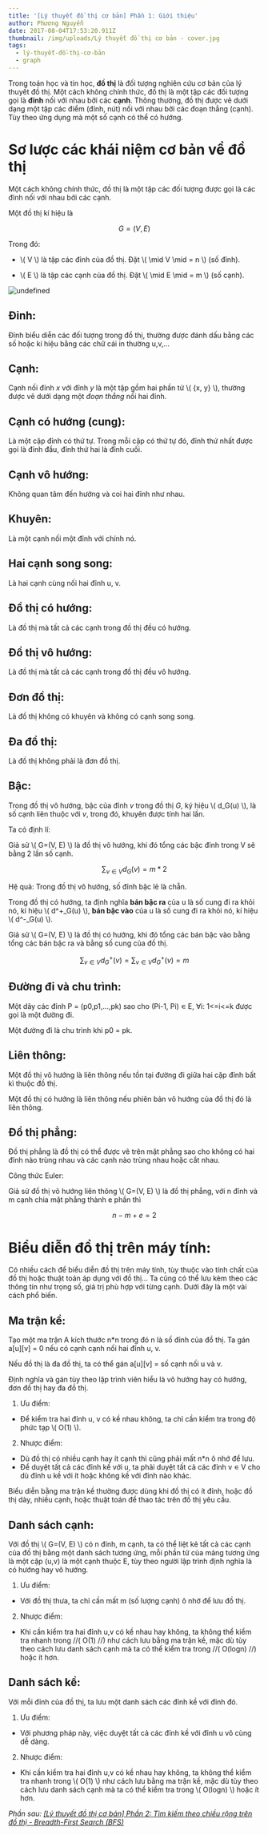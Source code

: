 ```yaml
---
title: '[Lý thuyết đồ thị cơ bản] Phần 1: Giới thiệu'
author: Phương Nguyễn
date: 2017-08-04T17:53:20.911Z
thumbnail: /img/uploads/Lý thuyết đồ thị cơ bản - cover.jpg
tags:
  - lý-thuyết-đồ-thị-cơ-bản
  - graph
---
```

Trong toán học và tin học, **đồ thị** là đối tượng nghiên cứu cơ bản của lý thuyết đồ thị. Một cách không chính thức, đồ thị là một tập các đối tượng gọi là **đỉnh** nối với nhau bởi các **cạnh**. Thông thường, đồ thị được vẽ dưới dạng một tập các điểm (đỉnh, nút) nối với nhau bởi các đoạn thẳng (cạnh). Tùy theo ứng dụng mà một số cạnh có thể có hướng.

# Sơ lược các khái niệm cơ bản về đồ thị

Một cách không chính thức, đồ thị là một tập các đối tượng được gọi là các đỉnh nối với nhau bởi các cạnh.

Một đồ thị kí hiệu là

$$ G=(V, E) $$

Trong đó:

* \\( V \\) là tập các đỉnh của đồ thị. Đặt \\( \mid V \mid = n \\) (số đỉnh).

* \\( E \\) là tập các cạnh của đồ thị. Đặt \\( \mid E \mid = m \\) (số cạnh).

![undefined](/img/uploads/ly-thuyet-do-thi-co-ban-1-1.jpg)

## Đỉnh:

Đỉnh biểu diễn các đối tượng trong đồ thị, thường được đánh dấu bằng các số hoặc kí hiệu bằng các chữ cái in thường u,v,...

## Cạnh:

Cạnh nối đỉnh *x* với đỉnh *y* là một tập gồm hai phần tử \\( {x, y} \\), thường được vẽ dưới dạng một *đoạn thẳng* nối hai đỉnh.

## Cạnh có hướng (cung): 

Là một cặp đỉnh có thứ tự. Trong mỗi cặp có thứ tự đó, đỉnh thứ nhất được gọi là đỉnh đầu, đỉnh thứ hai là đỉnh cuối.

## Cạnh vô hướng:

Không quan tâm đến hướng và coi hai đỉnh như nhau.

## Khuyên: 

Là một cạnh nối một đỉnh với chính nó.		

## Hai cạnh song song:

Là hai cạnh cùng nối hai đỉnh u, v.

## Đồ thị có hướng: 

Là đồ thị mà tất cả các cạnh trong đồ thị đều có hướng.

## Đồ thị vô hướng: 

Là đồ thị mà tất cả các cạnh trong đồ thị đều vô hướng.

## Đơn đồ thị: 

Là đồ thị không có khuyên và không có cạnh song song.

## Đa đồ thị: 

Là đồ thị không phải là đơn đồ thị.

## Bậc:

Trong đồ thị vô hướng, bậc của đỉnh *v* trong đồ thị *G*, ký hiệu \\( d_G(u) \\), là số cạnh liên thuộc với *v*, trong đó, khuyên được tính hai lần.

Ta có định lí:

Giả sử \\( G=(V, E) \\) là đồ thị vô hướng, khi đó tổng các bậc đỉnh trong V sẽ bằng 2 lần số cạnh.

$$ \sum_{ v \in V }{ d_G(v) } = m * 2 $$

Hệ quả: Trong đồ thị vô hướng, số đỉnh bậc lẻ là chẵn.

Trong đồ thị có hướng, ta định nghĩa **bán bậc ra** của u là số cung đi ra khỏi nó, kí hiệu \\( d^+_G(u) \\), **bán bậc vào** của u là số cung đi ra khỏi nó, kí hiệu \\( d^-_G(u) \\).

Giả sử \\( G=(V, E) \\) là đồ thị có hướng, khi đó tổng các bán bậc vào bằng tổng các bán bậc ra và bằng số cung của đồ thị.

$$ \sum_{ v \in V }{ d^+_G(v) } = \sum_{ v \in V }{ d^+_G(v) } = m $$

## Đường đi và chu trình:

Một dãy các đỉnh P = (p0,p1,...,pk) sao cho (Pi-1, Pi) ∊ E, ∀i: 1<=i<=k được gọi là một đường đi.

Một đường đi là chu trình khi p0 = pk.

## Liên thông:

Một đồ thị vô hướng là liên thông nếu tồn tại đường đi giữa hai cặp đỉnh bất kì thuộc đồ thị.

Một đồ thị có hướng là liên thông nếu phiên bản vô hướng của đồ thị đó là liên thông.

## Đồ thị phẳng:

Đồ thị phẳng là đồ thị có thể được vẽ trên mặt phẳng sao cho không có hai đỉnh nào trùng nhau và các cạnh nào trùng nhau hoặc cắt nhau.

Công thức Euler:

Giả sử đồ thị vô hướng liên thông \\( G=(V, E) \\) là đồ thị phẳng, với n đỉnh và m cạnh chia mặt phẳng thành e phần thì

$$ n - m + e = 2 $$

# Biểu diễn đồ thị trên máy tính:

Có nhiều cách để biểu diễn đồ thị trên máy tính, tùy thuộc vào tính chất của đồ thị hoặc thuật toán áp dụng với đồ thị… Ta cũng có thể lưu kèm theo các thông tin như trọng số, giá trị phù hợp với từng cạnh. Dưới đây là một vài cách phổ biến.

## Ma trận kề:

Tạo một ma trận A kích thước n\*n trong đó n là số đỉnh của đồ thị. Ta gán a\[u\]\[v\] = 0 nếu có cạnh cạnh nối hai đỉnh u, v.

Nếu đồ thị là đa đồ thị, ta có thể gán a\[u\]\[v\] = số cạnh nối u và v.

Định nghĩa và gán tùy theo lập trình viên hiểu là vô hướng hay có hướng, đơn đồ thị hay đa đồ thị.

1. Ưu điểm:
* Để kiểm tra hai đỉnh u, v có kề nhau không, ta chỉ cần kiểm tra trong độ phức tạp \\( O(1) \\).
2. Nhược điểm:
* Dù đồ thị có nhiều cạnh hay ít cạnh thì cũng phải mất n\*n ô nhớ để lưu.
* Để duyệt tất cả các đỉnh kề với u, ta phải duyệt tất cả các đỉnh v ∊ V cho dù đỉnh u kề với ít hoặc không kề với đỉnh nào khác.

Biểu diễn bằng ma trận kề thường được dùng khi đồ thị có ít đỉnh, hoặc đồ thị dày, nhiều cạnh, hoặc thuật toán để thao tác trên đồ thị yêu cầu.

## Danh sách cạnh:

Với đồ thị \\( G=(V, E) \\) có n đỉnh, m cạnh, ta có thể liệt kê tất cả các cạnh của đồ thị bằng một danh sách tương ứng, mỗi phần tử của mảng tương ứng là một cặp (u,v) là một cạnh thuộc E, tùy theo người lập trình định nghĩa là có hướng hay vô hướng.

1. Ưu điểm:
* Với đồ thị thưa, ta chỉ cần mất m (số lượng cạnh) ô nhớ để lưu đồ thị. 
2. Nhược điểm:
* Khi cần kiểm tra hai đỉnh u,v có kề nhau hay không, ta không thể kiểm tra nhanh trong //( O(1) //) như cách lưu bằng ma trận kề, mặc dù tùy theo cách lưu danh sách cạnh mà ta có thể kiểm tra trong //( O(logn) //) hoặc ít hơn.

## Danh sách kề:

Với mỗi đỉnh của đồ thị, ta lưu một danh sách các đỉnh kề với đỉnh đó.

1. Ưu điểm:
* Với phương pháp này, việc duyệt tất cả các đỉnh kề với đỉnh u vô cùng dễ dàng.
2. Nhược điểm:
* Khi cần kiểm tra hai đỉnh u,v có kề nhau hay không, ta không thể kiểm tra nhanh trong \\( O(1) \\) như cách lưu bằng ma trận kề, mặc dù tùy theo cách lưu danh sách cạnh mà ta có thể kiểm tra trong \\( O(logn) \\) hoặc ít hơn.

*Phần sau: [\[Lý thuyết đồ thị cơ bản\] Phần 2: Tìm kiếm theo chiều rộng trên đồ thị - Breadth-First Search \(BFS\)](http://cowboycoder.tech/article/ly-thuyet-do-thi-co-ban-tim-kiem-theo-chieu-rong-tren-do-thi-breadth-first-search-bfs)*
